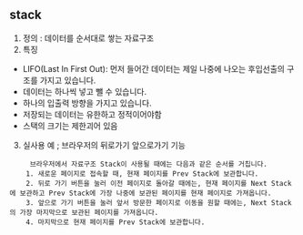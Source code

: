 stack
---
1. 정의 : 데이터를 순서대로 쌓는 자료구조
2. 특징
  - LIFO(Last In First Out): 먼저 들어간 데이터는 제일 나중에 나오는 후입선출의 구조를 가지고 있습니다.
  - 데이터는 하나씩 넣고 뺄 수 있습니다.
  - 하나의 입출력 방향을 가지고 있습니다.
  - 저장되는 데이터는 유한하고 정적이어야함
  - 스택의 크기는 제한괴어 있음
3. 실사용 예 ; 브라우저의 뒤로가기 앞으로가기 기능
```
     브라우저에서 자료구조 Stack이 사용될 때에는 다음과 같은 순서를 거칩니다.
    1. 새로운 페이지로 접속할 때, 현재 페이지를 Prev Stack에 보관합니다.
    2. 뒤로 가기 버튼을 눌러 이전 페이지로 돌아갈 때에는, 현재 페이지를 Next Stack에 보관하고 Prev Stack에 가장 나중에 보관된 페이지를 현재 페이지로 가져옵니다.
    3. 앞으로 가기 버튼을 눌러 앞서 방문한 페이지로 이동을 원할 때에는, Next Stack의 가장 마지막으로 보관된 페이지를 가져옵니다.
    4. 마지막으로 현재 페이지를 Prev Stack에 보관합니다.  
```
